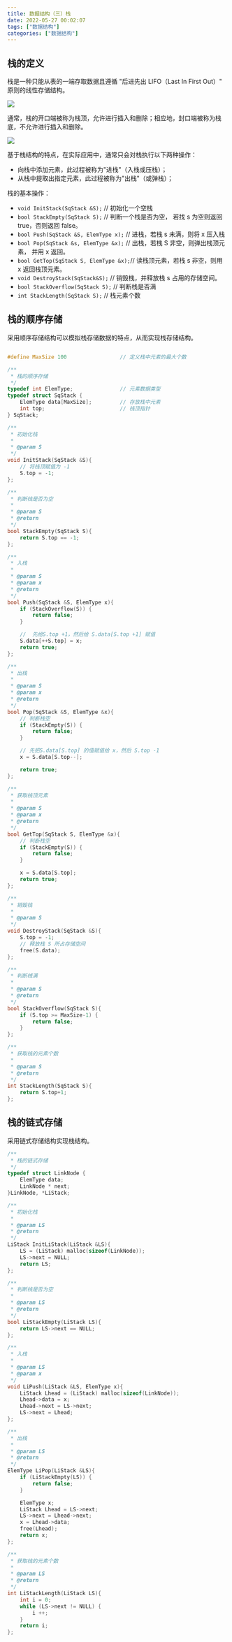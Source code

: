 ```yaml
---
title: 数据结构（三）栈
date: 2022-05-27 00:02:07
tags: ["数据结构"]
categories: ["数据结构"]
---
```


## 栈的定义
栈是一种只能从表的一端存取数据且遵循 "后进先出 LIFO（Last In First Out）" 原则的线性存储结构。

<!-- more -->

![](http://c.biancheng.net/uploads/allimg/190426/1I0526392-0.gif)

通常，栈的开口端被称为栈顶，允许进行插入和删除；相应地，封口端被称为栈底，不允许进行插入和删除。

![](http://c.biancheng.net/uploads/allimg/190426/1I0523601-1.gif)

基于栈结构的特点，在实际应用中，通常只会对栈执行以下两种操作：
* 向栈中添加元素，此过程被称为"进栈"（入栈或压栈）；
* 从栈中提取出指定元素，此过程被称为"出栈"（或弹栈）；

栈的基本操作：
* `void InitStack(SqStack &S);`         // 初始化一个空栈
* `bool StackEmpty(SqStack S);`         // 判断一个栈是否为空， 若找 s 为空则返回 true，否则返回 false。
* `bool Push(SqStack &S, ElemType x);`  // 进栈，若栈 s 未满，则将 x 压入栈
* `bool Pop(SqStack &s, ElemType &x);`  // 出栈，若栈 S 非空，则弹出栈顶元素， 并用 x 返回。
* `bool GetTop(SqStack S, ElemType &x);`// 读栈顶元素，若栈 s 非空，则用 x 返回栈顶元素。
* `void DestroyStack(SqStack&S);`       // 销毁栈，并释放栈 s 占用的存储空间。
* `bool StackOverflow(SqStack S);`      // 判断栈是否满
* `int StackLength(SqStack S);`         // 栈元素个数

## 栈的顺序存储

采用顺序存储结构可以模拟栈存储数据的特点，从而实现栈存储结构。
```cpp

#define MaxSize 100                 // 定义栈中元素的最大个数

/**
 * 栈的顺序存储
 */
typedef int ElemType;               // 元素数据类型
typedef struct SqStack {
    ElemType data[MaxSize];         // 存放栈中元素
    int top;                        // 栈顶指针
} SqStack;

/**
 * 初始化栈
 *
 * @param S
 */
void InitStack(SqStack &S){
    // 将栈顶赋值为 -1
    S.top = -1;
};

/**
 * 判断栈是否为空
 *
 * @param S
 * @return
 */
bool StackEmpty(SqStack S){
    return S.top == -1;
};

/**
 * 入栈
 *
 * @param S
 * @param x
 * @return
 */
bool Push(SqStack &S, ElemType x){
    if (StackOverflow(S)) {
        return false;
    }

    //  先给S.top +1，然后给 S.data[S.top +1] 赋值
    S.data[++S.top] = x;
    return true;
};

/**
 * 出栈
 *
 * @param S
 * @param x
 * @return
 */
bool Pop(SqStack &S, ElemType &x){
    // 判断栈空
    if (StackEmpty(S)) {
        return false;
    }

    // 先把S.data[S.top] 的值赋值给 x，然后 S.top -1
    x = S.data[S.top--];

    return true;
};

/**
 * 获取栈顶元素
 *
 * @param S
 * @param x
 * @return
 */
bool GetTop(SqStack S, ElemType &x){
    // 判断栈空
    if (StackEmpty(S)) {
        return false;
    }

    x = S.data[S.top];
    return true;
};

/**
 * 销毁栈
 *
 * @param S
 */
void DestroyStack(SqStack &S){
    S.top = -1;
    // 释放栈 S 所占存储空间
    free(S.data);
};

/**
 * 判断桟满
 *
 * @param S
 * @return
 */
bool StackOverflow(SqStack S){
    if (S.top >= MaxSize-1) {
        return false;
    }
};

/**
 * 获取栈的元素个数
 *
 * @param S
 * @return
 */
int StackLength(SqStack S){
    return S.top+1;
};
```

## 栈的链式存储

采用链式存储结构实现栈结构。
```cpp
/**
 * 栈的链式存储
 */
typedef struct LinkNode {
    ElemType data;
    LinkNode * next;
}LinkNode, *LiStack;

/**
 * 初始化栈
 *
 * @param LS
 * @return
 */
LiStack InitLiStack(LiStack &LS){
    LS = (LiStack) malloc(sizeof(LinkNode));
    LS->next = NULL;
    return LS;
};

/**
 * 判断栈是否为空
 *
 * @param LS
 * @return
 */
bool LiStackEmpty(LiStack LS){
    return LS->next == NULL;
};

/**
 * 入栈
 *
 * @param LS
 * @param x
 */
void LiPush(LiStack &LS, ElemType x){
    LiStack Lhead = (LiStack) malloc(sizeof(LinkNode));
    Lhead->data = x;
    Lhead->next = LS->next;
    LS->next = Lhead;
};

/**
 * 出栈
 *
 * @param LS
 * @return
 */
ElemType LiPop(LiStack &LS){
    if (LiStackEmpty(LS)) {
        return false;
    }

    ElemType x;
    LiStack Lhead = LS->next;
    LS->next = Lhead->next;
    x = Lhead->data;
    free(Lhead);
    return x;
};

/**
 * 获取栈的元素个数
 *
 * @param LS
 * @return
 */
int LiStackLength(LiStack LS){
    int i = 0;
    while (LS->next != NULL) {
        i ++;
    }
    return i;
};
```